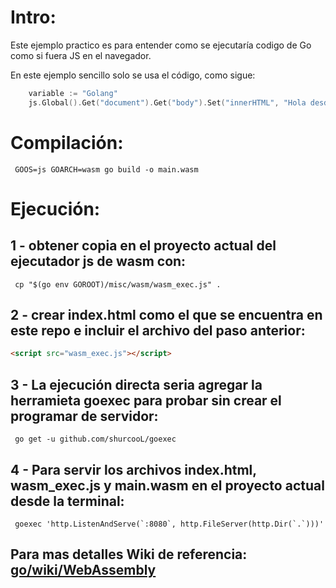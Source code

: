 # Intro:
 Este ejemplo practico es para entender como se ejecutaría codigo de Go como si fuera JS en el navegador.

 En este ejemplo sencillo solo se usa el código, como sigue:

``` Go
 	variable := "Golang"
	js.Global().Get("document").Get("body").Set("innerHTML", "Hola desde la web con "+variable)
``` 


# Compilación:

``` Shell
 GOOS=js GOARCH=wasm go build -o main.wasm
``` 

# Ejecución:

## 1 - obtener copia en el proyecto actual del ejecutador js de wasm con:

``` Shell
 cp "$(go env GOROOT)/misc/wasm/wasm_exec.js" .
``` 

## 2 - crear index.html como el que se encuentra en este repo e incluir el archivo del paso anterior:

``` HTML
<script src="wasm_exec.js"></script>
```

## 3 - La ejecución directa seria agregar la herramieta goexec para probar sin crear el programar de servidor:

``` Shell
 go get -u github.com/shurcooL/goexec
``` 

## 4 - Para servir los archivos index.html, wasm_exec.js y main.wasm en el proyecto actual desde la terminal:

``` Shell
 goexec 'http.ListenAndServe(`:8080`, http.FileServer(http.Dir(`.`)))'
``` 

## Para mas detalles Wiki de referencia: [go/wiki/WebAssembly](https://github.com/golang/go/wiki/WebAssembly)